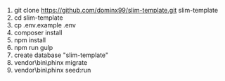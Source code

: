 1. git clone https://github.com/dominx99/slim-template.git slim-template
2. cd slim-template
3. cp .env.example .env
4. composer install
5. npm install
6. npm run gulp
7. create database "slim-template"
8. vendor\bin\phinx migrate
9. vendor\bin\phinx seed:run

